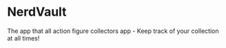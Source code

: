 # NerdVault
The app that all action figure collectors app - Keep track of your collection at all times!
